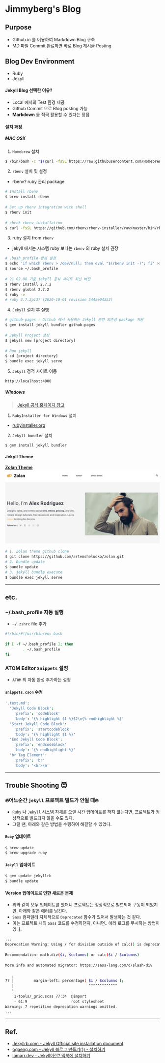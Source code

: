 # Jimmyberg's Blog
## Purpose
* Github.io 를 이용하여 Markdown Blog 구축
* MD 파일 Commit 완료하면 바로 Blog 게시글 Posting

## Blog Dev Environment
* Ruby
* Jekyll

#### Jekyll Blog 선택한 이유?
* Local 에서의 Test 환경 제공
* Github Commit 으로 Blog posting 가능
* **Markdown** 을 적극 활용할 수 있다는 장점

#### 설치 과정
##### MAC OSX
1. `Homebrew` 설치
```bash
$ /bin/bash -c "$(curl -fsSL https://raw.githubusercontent.com/Homebrew/install/HEAD/install.sh)"
```
2. `rbenv` 설치 및 설정
*  rbenv? ruby 관리 package
```bash
# Install rbenv
$ brew install rbenv

# Set up rbenv integration with shell
$ rbenv init

# check rbenv installation
$ curl -fsSL https://github.com/rbenv/rbenv-installer/raw/master/bin/rbenv-doctor | bash
```
3. ruby 설치 from `rbenv`
* jekyll 에서는 시스템 ruby 보다는 `rbenv` 의 ruby 설치 권장
```bash
# .bash_profile 환경 설정
$ echo 'if which rbenv > /dev/null; then eval "$(rbenv init -)"; fi' >> ~/.bash_profile
$ source ~/.bash_profile

# 21.02.08 기준 jekyll 공식 사이트 최신 버전
$ rbenv install 2.7.2
$ rbenv global 2.7.2
$ ruby -v
# ruby 2.7.2p137 (2020-10-01 revision 5445e04352)
```
4. `Jekyll` 설치 후 실행
```bash
# github-pages : Github 에서 사용하는 Jekyll 관련 의존성 package 지원
$ gem install jekyll bundler github-pages

# Jekyll Project 생성
$ jekyll new [project directory]

# Run jekyll
$ cd [project directory]
$ bundle exec jekyll serve
```
5. `Jekyll` 정적 사이트 이동
```http
http://localhost:4000
```

##### Windows
> [Jekyll 공식 홈페이지 참고](https://jekyllrb-ko.github.io/docs/installation/windows/)
1. `RubyInstaller for Windows` 설치
* [rubyinstaller.org](https://rubyinstaller.org/)
2. `Jekyll bundler` 설치
```bash
$ gem install jekyll bundler
```

#### Jekyll Theme
**[Zolan Theme](http://jekyllthemes.org/themes/zolan/)**
![Zolan Theme home](/images/zolan-jekyll-theme.png)

```bash
# 1. Zolan theme github clone
$ git clone https://github.com/artemsheludko/zolan.git
# 2. Bundle update
$ bundle update
# 3. jekyll bundle execute
$ bundle exec jekyll serve
```

---

## etc.
### ~/.bash_profile 자동 실행
* `~/.zshrc` file 추가
```bash
#!/bin/#!/usr/bin/env bash

if [ -f ~/.bash_profile ]; then
        . ~/.bash_profile
fi
```

### ATOM Editor `Snippets` 설정
- `ATOM` 의 자동 완성 추가하는 설정

#### `snippets.cson` 수정
```cson
'.text.md':
  'Jekyll Code Block':
    'prefix': 'codeblock'
    'body': '{% highlight $1 %}$2\n{% endhighlight %}'
  'Start Jekyll Code Block':
    'prefix': 'startcodeblock'
    'body': '{% highlight $1 %}'
  'End Jekyll Code Block':
    'prefix': 'endcodeblock'
    'body': '{% endhighlight %}'
  'br Tag Element':
    'prefix': 'br'
    'body': '<br>\n'
```

---

## Trouble Shooting 😈

### 🔥어느순간 `jekyll` 프로젝트 빌드가 안될 때🔥
- `Ruby` 나 `Jekyll` 시스템 자체를 오랜 시간 업데이트를 하지 않는다면, 프로젝트가 정상적으로 빌드되지 않을 수도 있다.
- 그럴 땐, 아래와 같은 방법을 수행하여 해결할 수 있었다.

#### `Ruby` 업데이트

```bash
$ brew update
$ brew upgrade ruby
```

#### `Jekyll` 업데이트

```bash
$ gem update jekyllrb
$ bundle update
```

#### Version 업데이트로 인한 새로운 문제
- 위와 같이 모두 업데이트를 했더니 프로젝트는 정상적으로 빌드되어 구동이 되었지만, 아래와 같은 에러를 남긴다.
- `Sass` 컴파일러 자체적으로 `Deprecated` 함수가 있어서 발생하는 것 같다.
- 이는 프로젝트 내의 `Sass` 코드를 수정하던지, 아니면.. 에러 로그를 무시하는 방법이 있다.

```bash
...
Deprecation Warning: Using / for division outside of calc() is deprecated and will be removed in Dart Sass 2.0.0.

Recommendation: math.div($i, $columns) or calc($i / $columns)

More info and automated migrator: https://sass-lang.com/d/slash-div

   ╷
77 │         margin-left: percentage( $i / $columns );
   │                                  ^^^^^^^^^^^^^
   ╵
    1-tools/_grid.scss 77:34  @import
    - 61:9                    root stylesheet
Warning: 7 repetitive deprecation warnings omitted.
...
```

---

## Ref.
* [Jekyllrb.com - Jekyll Official site installation document](https://jekyllrb.com/docs/installation/macos/)
* [ogaeng.com - Jekyll 블로그 만들기(1) - 설치하기](https://ogaeng.com/jekyll-blog-install/)
* [lamarr.dev - Jekyll이란? 맥북에 설치하기](https://lamarr.dev/jekyll/2020/03/03/01.html)
